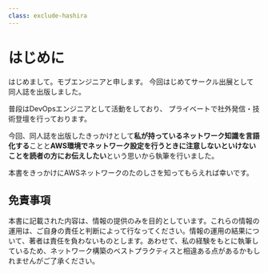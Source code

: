 ```yaml
---
class: exclude-hashira
---
```


# はじめに

はじめまして。モブエンジニアと申します。
今回はじめてサークル出展として同人誌を出版しました。

普段はDevOpsエンジニアとして活動をしており、
プライベートで社外発信・技術登壇を行っております。

今回、同人誌を出版したきっかけとして**私が持っているネットワーク知識を言語化する**ことと**AWS環境でネットワーク設定を行うときに注意しないといけないことを読者の方にお伝えしたい**という思いから執筆を行いました。

本書をきっかけにAWSネットワークのたのしさを知ってもらえれば幸いです。

## 免責事項

本書に記載された内容は、情報の提供のみを目的としています。これらの情報の運用は、ご自身の責任と判断によって行なってください。情報の運用の結果について、著者は責任を負わないものとします。あわせて、私の経験をもとに執筆しているため、ネットワーク構築のベストプラクティスと相違ある点があるかもしれませんがご了承ください。
